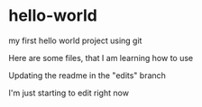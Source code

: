 # hello-world
my first hello world project using git


Here are some files, that I am learning how to use 


Updating the readme in the "edits" branch

I'm just starting to edit right now
